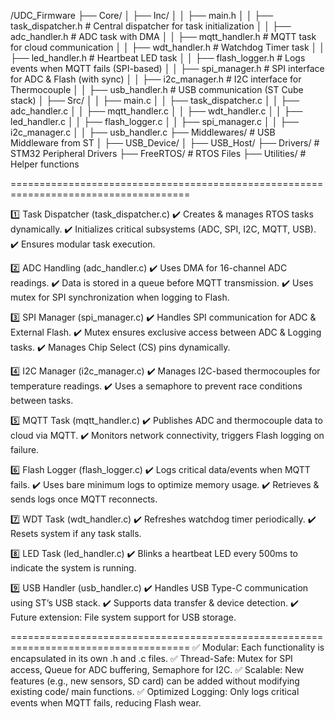 /UDC_Firmware
  ├── Core/
  │   ├── Inc/
  │   │   ├── main.h
  │   │   ├── task_dispatcher.h        # Central dispatcher for task initialization
  │   │   ├── adc_handler.h            # ADC task with DMA
  │   │   ├── mqtt_handler.h           # MQTT task for cloud communication
  │   │   ├── wdt_handler.h            # Watchdog Timer task
  │   │   ├── led_handler.h            # Heartbeat LED task
  │   │   ├── flash_logger.h           # Logs events when MQTT fails (SPI-based)
  │   │   ├── spi_manager.h            # SPI interface for ADC & Flash (with sync)
  │   │   ├── i2c_manager.h            # I2C interface for Thermocouple
  │   │   ├── usb_handler.h            # USB communication (ST Cube stack)
  │   ├── Src/
  │   │   ├── main.c
  │   │   ├── task_dispatcher.c
  │   │   ├── adc_handler.c
  │   │   ├── mqtt_handler.c
  │   │   ├── wdt_handler.c
  │   │   ├── led_handler.c
  │   │   ├── flash_logger.c
  │   │   ├── spi_manager.c
  │   │   ├── i2c_manager.c
  │   │   ├── usb_handler.c
  ├── Middlewares/                     # USB Middleware from ST
  │   ├── USB_Device/
  │   ├── USB_Host/
  ├── Drivers/                          # STM32 Peripheral Drivers
  ├── FreeRTOS/                         # RTOS Files
  ├── Utilities/                        # Helper functions

=====================================================================================

1️⃣ Task Dispatcher (task_dispatcher.c)
✔️ Creates & manages RTOS tasks dynamically.
✔️ Initializes critical subsystems (ADC, SPI, I2C, MQTT, USB).
✔️ Ensures modular task execution.

2️⃣ ADC Handling (adc_handler.c)
✔️ Uses DMA for 16-channel ADC readings.
✔️ Data is stored in a queue before MQTT transmission.
✔️ Uses mutex for SPI synchronization when logging to Flash.

3️⃣ SPI Manager (spi_manager.c)
✔️ Handles SPI communication for ADC & External Flash.
✔️ Mutex ensures exclusive access between ADC & Logging tasks.
✔️ Manages Chip Select (CS) pins dynamically.

4️⃣ I2C Manager (i2c_manager.c)
✔️ Manages I2C-based thermocouples for temperature readings.
✔️ Uses a semaphore to prevent race conditions between tasks.

5️⃣ MQTT Task (mqtt_handler.c)
✔️ Publishes ADC and thermocouple data to cloud via MQTT.
✔️ Monitors network connectivity, triggers Flash logging on failure.

6️⃣ Flash Logger (flash_logger.c)
✔️ Logs critical data/events when MQTT fails.
✔️ Uses bare minimum logs to optimize memory usage.
✔️ Retrieves & sends logs once MQTT reconnects.

7️⃣ WDT Task (wdt_handler.c)
✔️ Refreshes watchdog timer periodically.
✔️ Resets system if any task stalls.

8️⃣ LED Task (led_handler.c)
✔️ Blinks a heartbeat LED every 500ms to indicate the system is running.

9️⃣ USB Handler (usb_handler.c)
✔️ Handles USB Type-C communication using ST’s USB stack.
✔️ Supports data transfer & device detection.
✔️ Future extension: File system support for USB storage.

=====================================================================================
✅ Modular: Each functionality is encapsulated in its own .h and .c files.
✅ Thread-Safe: Mutex for SPI access, Queue for ADC buffering, Semaphore for I2C.
✅ Scalable: New features (e.g., new sensors, SD card) can be added without modifying   existing code/ main functions.
✅ Optimized Logging: Only logs critical events when MQTT fails, reducing Flash wear.